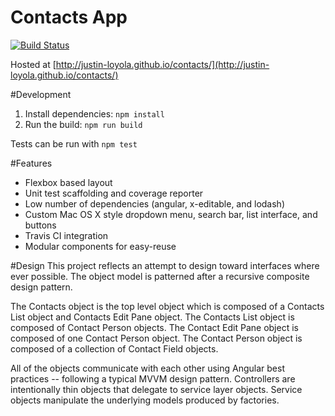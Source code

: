 # Contacts App
[![Build Status](https://travis-ci.org/justin-loyola/contacts.svg?branch=master)](https://travis-ci.org/justin-loyola/contacts)

Hosted at [http://justin-loyola.github.io/contacts/](http://justin-loyola.github.io/contacts/)

#Development

1. Install dependencies: ```npm install```
2. Run the build: ```npm run build```

Tests can be run with ```npm test```

#Features
* Flexbox based layout
* Unit test scaffolding and coverage reporter
* Low number of dependencies (angular, x-editable, and lodash)
* Custom Mac OS X style dropdown menu, search bar, list interface, and buttons
* Travis CI integration
* Modular components for easy-reuse

#Design
This project reflects an attempt to design toward interfaces where ever possible.
The object model is patterned after a recursive composite design pattern.

The Contacts object is the top level object which is composed of a Contacts List object and Contacts Edit Pane object.
The Contacts List object is composed of Contact Person objects. The Contact Edit Pane object is composed of one Contact Person object.
The Contact Person object is composed of a collection of Contact Field objects.

All of the objects communicate with each other using Angular best practices -- following a typical MVVM design pattern. Controllers are intentionally
thin objects that delegate to service layer objects. Service objects manipulate the underlying models produced by factories.
